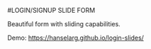 #LOGIN/SIGNUP SLIDE FORM

Beautiful form with sliding capabilities.

Demo: https://hanselarg.github.io/login-slides/
